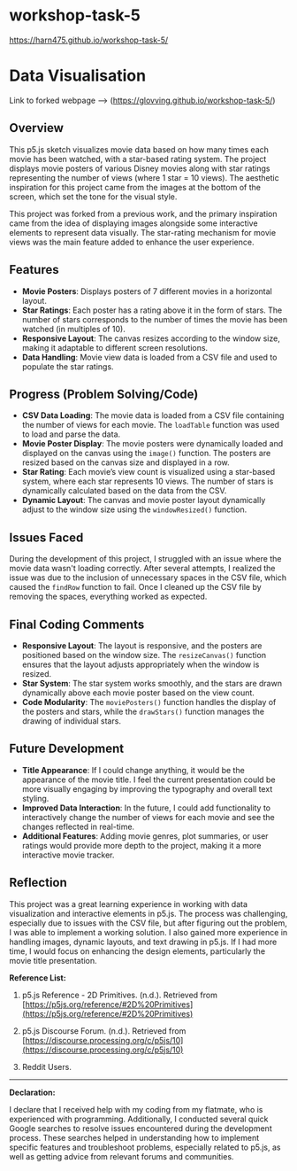 # workshop-task-5
https://harn475.github.io/workshop-task-5/
# Data Visualisation
Link to forked webpage --> (https://glovving.github.io/workshop-task-5/)

## Overview

This p5.js sketch visualizes movie data based on how many times each movie has been watched, with a star-based rating system. The project displays movie posters of various Disney movies along with star ratings representing the number of views (where 1 star = 10 views). The aesthetic inspiration for this project came from the images at the bottom of the screen, which set the tone for the visual style.

This project was forked from a previous work, and the primary inspiration came from the idea of displaying images alongside some interactive elements to represent data visually. The star-rating mechanism for movie views was the main feature added to enhance the user experience.

## Features

- **Movie Posters**: Displays posters of 7 different movies in a horizontal layout.
- **Star Ratings**: Each poster has a rating above it in the form of stars. The number of stars corresponds to the number of times the movie has been watched (in multiples of 10).
- **Responsive Layout**: The canvas resizes according to the window size, making it adaptable to different screen resolutions.
- **Data Handling**: Movie view data is loaded from a CSV file and used to populate the star ratings.

## Progress (Problem Solving/Code)

- **CSV Data Loading**: The movie data is loaded from a CSV file containing the number of views for each movie. The `loadTable` function was used to load and parse the data. 
- **Movie Poster Display**: The movie posters were dynamically loaded and displayed on the canvas using the `image()` function. The posters are resized based on the canvas size and displayed in a row.
- **Star Rating**: Each movie’s view count is visualized using a star-based system, where each star represents 10 views. The number of stars is dynamically calculated based on the data from the CSV.
- **Dynamic Layout**: The canvas and movie poster layout dynamically adjust to the window size using the `windowResized()` function.
  
## Issues Faced

During the development of this project, I struggled with an issue where the movie data wasn't loading correctly. After several attempts, I realized the issue was due to the inclusion of unnecessary spaces in the CSV file, which caused the `findRow` function to fail. Once I cleaned up the CSV file by removing the spaces, everything worked as expected.

## Final Coding Comments

- **Responsive Layout**: The layout is responsive, and the posters are positioned based on the window size. The `resizeCanvas()` function ensures that the layout adjusts appropriately when the window is resized.
- **Star System**: The star system works smoothly, and the stars are drawn dynamically above each movie poster based on the view count.
- **Code Modularity**: The `moviePosters()` function handles the display of the posters and stars, while the `drawStars()` function manages the drawing of individual stars.
  
## Future Development

- **Title Appearance**: If I could change anything, it would be the appearance of the movie title. I feel the current presentation could be more visually engaging by improving the typography and overall text styling.
- **Improved Data Interaction**: In the future, I could add functionality to interactively change the number of views for each movie and see the changes reflected in real-time.
- **Additional Features**: Adding movie genres, plot summaries, or user ratings would provide more depth to the project, making it a more interactive movie tracker.

## Reflection

This project was a great learning experience in working with data visualization and interactive elements in p5.js. The process was challenging, especially due to issues with the CSV file, but after figuring out the problem, I was able to implement a working solution. I also gained more experience in handling images, dynamic layouts, and text drawing in p5.js. If I had more time, I would focus on enhancing the design elements, particularly the movie title presentation.


**Reference List:**

1. p5.js Reference - 2D Primitives. (n.d.). Retrieved from [https://p5js.org/reference/#2D%20Primitives](https://p5js.org/reference/#2D%20Primitives)
   
2. p5.js Discourse Forum. (n.d.). Retrieved from [https://discourse.processing.org/c/p5js/10](https://discourse.processing.org/c/p5js/10)
   
3. Reddit Users.
---

**Declaration:**

I declare that I received help with my coding from my flatmate, who is experienced with programming. Additionally, I conducted several quick Google searches to resolve issues encountered during the development process. These searches helped in understanding how to implement specific features and troubleshoot problems, especially related to p5.js, as well as getting advice from relevant forums and communities.







